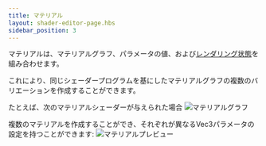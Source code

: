 ```yaml
---
title: マテリアル
layout: shader-editor-page.hbs
sidebar_position: 3
---
```


マテリアルは、マテリアルグラフ、パラメータの値、および[レンダリング状態][3]を組み合わせます。

これにより、同じシェーダープログラムを基にしたマテリアルグラフの複数のバリエーションを作成することができます。

たとえば、次のマテリアルシェーダーが与えられた場合
![マテリアルグラフ][1]

複数のマテリアルを作成することができ、それぞれが異なるVec3パラメータの設定を持つことができます: 
![マテリアルプレビュー][2]

[1]: /images/shader-editor/overview-materials-graph.png
[2]: /images/shader-editor/overview-materials-previews.png
[3]: /shader-editor/window-layout/inspector-pane/material-inspector
